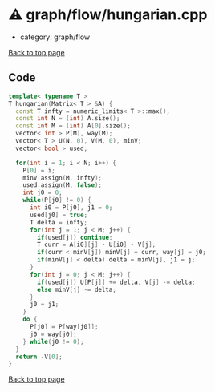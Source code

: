 <!-- mathjax config similar to math.stackexchange -->
<script type="text/javascript" async
  src="https://cdnjs.cloudflare.com/ajax/libs/mathjax/2.7.5/MathJax.js?config=TeX-MML-AM_CHTML">
</script>
<script type="text/x-mathjax-config">
  MathJax.Hub.Config({
    TeX: { equationNumbers: { autoNumber: "AMS" }},
    tex2jax: {
      inlineMath: [ ['$','$'] ],
      processEscapes: true
    },
    "HTML-CSS": { matchFontHeight: false },
    displayAlign: "left",
    displayIndent: "2em"
  });
</script>

<script type="text/javascript" src="https://cdnjs.cloudflare.com/ajax/libs/jquery/3.4.1/jquery.min.js"></script>
<script src="https://cdn.jsdelivr.net/npm/jquery-balloon-js@1.1.2/jquery.balloon.min.js" integrity="sha256-ZEYs9VrgAeNuPvs15E39OsyOJaIkXEEt10fzxJ20+2I=" crossorigin="anonymous"></script>
<script type="text/javascript" src="../../../assets/js/copy-button.js"></script>
<link rel="stylesheet" href="../../../assets/css/copy-button.css" />


# :warning: graph/flow/hungarian.cpp
* category: graph/flow


[Back to top page](../../../index.html)



## Code
```cpp
template< typename T >
T hungarian(Matrix< T > &A) {
  const T infty = numeric_limits< T >::max();
  const int N = (int) A.size();
  const int M = (int) A[0].size();
  vector< int > P(M), way(M);
  vector< T > U(N, 0), V(M, 0), minV;
  vector< bool > used;

  for(int i = 1; i < N; i++) {
    P[0] = i;
    minV.assign(M, infty);
    used.assign(M, false);
    int j0 = 0;
    while(P[j0] != 0) {
      int i0 = P[j0], j1 = 0;
      used[j0] = true;
      T delta = infty;
      for(int j = 1; j < M; j++) {
        if(used[j]) continue;
        T curr = A[i0][j] - U[i0] - V[j];
        if(curr < minV[j]) minV[j] = curr, way[j] = j0;
        if(minV[j] < delta) delta = minV[j], j1 = j;
      }
      for(int j = 0; j < M; j++) {
        if(used[j]) U[P[j]] += delta, V[j] -= delta;
        else minV[j] -= delta;
      }
      j0 = j1;
    }
    do {
      P[j0] = P[way[j0]];
      j0 = way[j0];
    } while(j0 != 0);
  }
  return -V[0];
}

```

[Back to top page](../../../index.html)

